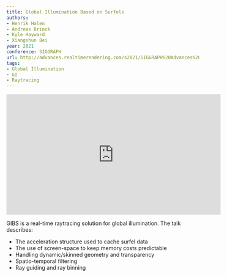 ```yaml
---
title: Global Illumination Based on Surfels
authors:
- Henrik Halen
- Andreas Brinck
- Kyle Hayward
- Xiangshun Bei
year: 2021
conference: SIGGRAPH
url: http://advances.realtimerendering.com/s2021/SIGGRAPH%20Advances%202021%20-%20Surfel%20GI.pdf
tags:
- Global Illumination
- GI
- Raytracing
---
```


<iframe width="560" height="315" src="https://www.youtube.com/embed/Uea9Wq1XdA4" title="YouTube video player" frameborder="0" allow="accelerometer; autoplay; clipboard-write; encrypted-media; gyroscope; picture-in-picture" allowfullscreen></iframe>

GIBS is a real-time raytracing solution for global illumination. The talk describes:

- The acceleration structure used to cache surfel data
- The use of screen-space to keep memory costs predictable
- Handling dynamic/skinned geometry and transparency
- Spatio-temporal filtering
- Ray guiding and ray binning
